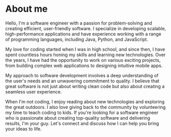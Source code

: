 # About me

Hello, I'm a software engineer with a passion for problem-solving and creating efficient, user-friendly software. I specialize in developing scalable, high-performance applications and have experience working with a range of programming languages, including Java, Python, and JavaScript.

My love for coding started when I was in high school, and since then, I have spent countless hours honing my skills and learning new technologies. Over the years, I have had the opportunity to work on various exciting projects, from building complex web applications to designing intuitive mobile apps.

My approach to software development involves a deep understanding of the user's needs and an unwavering commitment to quality. I believe that great software is not just about writing clean code but also about creating a seamless user experience.

When I'm not coding, I enjoy reading about new technologies and exploring the great outdoors. I also love giving back to the community by volunteering my time to teach coding to kids. If you're looking for a software engineer who is passionate about creating top-quality software and delivering results, I'm your guy. Let's connect and discuss how I can help you bring your ideas to life.